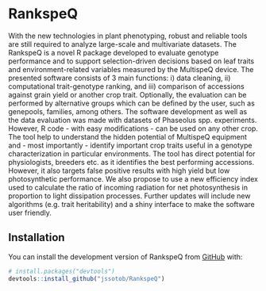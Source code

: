 
<!-- README.md is generated from README.Rmd. Please edit that file -->

# RankspeQ

<!-- badges: start -->
<!-- badges: end -->

With the new technologies in plant phenotyping, robust and reliable tools are still required to analyze large-scale and multivariate datasets. The RankspeQ is a novel R package developed to evaluate genotype performance and to support selection-driven decisions based on leaf traits and environment-related variables measured by the MultispeQ device. The presented software consists of 3 main functions: i) data cleaning, ii) computational trait-genotype ranking, and iii) comparison of accessions against grain yield or another crop trait. Optionally, the evaluation can be performed by alternative groups which can be defined by the user, such as genepools, families, among others. The software development as well as the data evaluation was made with datasets of Phaseolus spp. experiments. However, R code - with easy modifications - can be used on any other crop. The tool help to understand the hidden potential of MultispeQ equipment and  - most importantly - identify important crop traits useful in a genotype characterization in particular environments. The tool has direct potential for physiologists, breeders etc. as it identifies the best performing accessions. However, it also targets false positive results with high yield but low photosynthetic performance. We also propose to use a new efficiency index used to calculate the ratio of incoming radiation for net photosynthesis in proportion to light dissipation processes. Further updates will include new algorithms (e.g. trait heritability) and a shiny interface to make the software user friendly. 

## Installation

You can install the development version of RankspeQ from
[GitHub](https://github.com/jssotob/RankspeQ) with:

``` r
# install.packages("devtools")
devtools::install_github("jssotob/RankspeQ")
```
